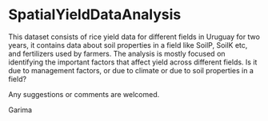 # SpatialYieldDataAnalysis

This dataset consists of rice yield data for different fields in Uruguay for two years, it contains data about 
soil properties in a field like SoilP, SoilK etc, and fertilizers used by farmers. 
The analysis is mostly focused on identifying the important factors that affect yield across different fields.
Is it due to management factors, or due to climate or due to soil properties in a field?


Any suggestions or comments are welcomed.

Garima

